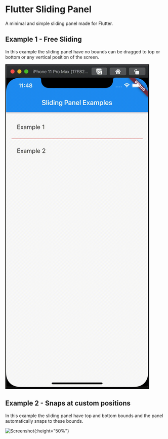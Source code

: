 # Flutter Sliding Panel

A minimal and simple sliding panel made for Flutter.

## Example 1 - Free Sliding

In this example the sliding panel have no bounds can be dragged to top or bottom or any vertical position of the screen.

![Screenshot](https://github.com/giri-jeedigunta/Flutter_sliding_panel/blob/master/screenshots/Example_1.gif) <!-- .element height="50%" width="auto" -->

## Example 2 - Snaps at custom positions

In this example the sliding panel have top and bottom bounds and the panel automatically snaps to these bounds.

![Screenshot](https://github.com/giri-jeedigunta/Flutter_sliding_panel/blob/master/screenshots/Example_2.gif){:height="50%"}
